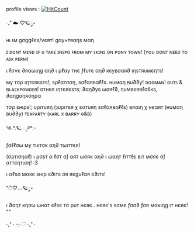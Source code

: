 profile views : [![HitCount](https://hits.dwyl.com/GogglesAmiibo/GogglesAmiibo.svg?style=flat-square)](http://hits.dwyl.com/GogglesAmiibo/GogglesAmiibo)

‧₊˚ ☁️⋅♡🪐༘⋆

нι ιм gσggℓєѕ/νєят! gαу+тяαηѕ мαη

ɪ ᴅᴏɴᴛ ᴍɪɴᴅ ɪꜰ ᴜ ᴛᴀᴋᴇ ɪɴꜱᴘᴏ ꜰʀᴏᴍ ᴍʏ ꜱᴋɪɴꜱ ᴏɴ ᴘᴏɴʏ ᴛᴏᴡɴ! (ʏᴏᴜ ᴅᴏɴᴛ ɴᴇᴇᴅ ᴛᴏ ᴀꜱᴋ ᴘᴇʀᴍ)

ι ℓσνє ∂яαωιηg αη∂ ι ρℓαу тнє ƒℓυтє αη∂ кєувσαя∂ ιηѕтяυмєηтѕ!

му тσρ ιηтєяєѕтѕ!; ѕρℓαтσση, ѕσℓαявαℓℓѕ. нυмαη вυ∂∂у! ᴅᴏɢᴍᴀɴ! ɢᴜᴛꜱ & ʙʟᴀᴄᴋᴘᴏᴡᴅᴇʀ! σтнєя ιηтєяєѕтѕ; ∂αη∂уѕ ωσяℓ∂, ηυмвєявℓσ¢кѕ, ∂αηgαηяσηρα

тσρ ѕнιρѕ!;
υριтυяη (נυριтєя χ ѕαтυяη ѕσℓαявαℓℓѕ)
вяαιη χ нєαят (нυмαη вυ∂∂у)
ᴛᴇᴀᴘᴀʀᴛʏ (ᴋᴀʀʟ x ʙᴀʀʀʏ ɢ&ʙ)

༄˖°.🪐.ೃ࿔*:･

ƒσℓℓσω му тιктσк αη∂ тωιттєя! 

(σρтισηαℓ) ι ρσѕт α ℓσт σƒ αят ωσяк αη∂ ι ωαηт ℓιттℓє вιт мσяє σƒ αттєηтιση! :3

ι αℓѕσ мαкє ѕнιρ є∂ιтѕ σя яєgυℓαя є∂ιтѕ!

*ੈ♡⸝⸝🪐༘⋆

ι ∂σηт кησω ωнαт єℓѕє тσ ρυт нєяє.. нєяє'ѕ ѕσмє ƒσσ∂ ƒσя мαкιηg ιт нєяє! ^^

‧₊˚ ⋅ 𓐐𓎩 ‧₊˚ ⋅

